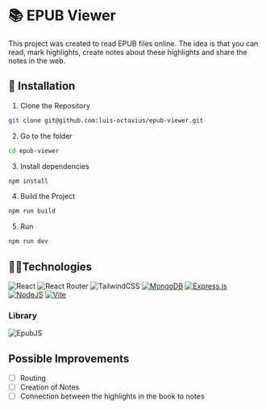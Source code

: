 # 📚 EPUB Viewer

This project was created to read EPUB files online. The idea is that you can read, mark highlights, create notes about these highlights and share the notes in the web.

## 🧰 Installation

1. Clone the Repository

```bash
git clone git@github.com:luis-octavius/epub-viewer.git
```

2. Go to the folder

```bash
cd epub-viewer
```

3. Install dependencies

```bash
npm install
```

4. Build the Project

```bash
npm run build
```

5. Run

```bash
npm run dev
```

## 👨‍💻Technologies

![React](https://img.shields.io/badge/react-%2320232a.svg?style=for-the-badge&logo=react&logoColor=%2361DAFB)
![React Router](https://img.shields.io/badge/React_Router-CA4245?style=for-the-badge&logo=react-router&logoColor=white)
![TailwindCSS](https://img.shields.io/badge/tailwindcss-%2338B2AC.svg?style=for-the-badge&logo=tailwind-css&logoColor=white)
[![MongoDB](https://img.shields.io/badge/MongoDB-%234ea94b.svg?logo=mongodb&logoColor=white)](#)
[![Express.js](https://img.shields.io/badge/Express.js-%23404d59.svg?logo=express&logoColor=%2361DAFB)](#)
[![NodeJS](https://img.shields.io/badge/Node.js-6DA55F?logo=node.js&logoColor=white)](#)
[![Vite](https://img.shields.io/badge/Vite-646CFF?logo=vite&logoColor=fff)](#)


### Library

![EpubJS](https://img.shields.io/badge/epubjs-red)

## Possible Improvements

- [ ] Routing
- [ ] Creation of Notes
- [ ] Connection between the highlights in the book to notes
